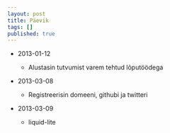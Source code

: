 ```yaml
---
layout: post
title: Päevik
tags: []
published: true
---
```


- 2013-01-12
  - Alustasin tutvumist varem tehtud lõputöödega
- 2013-03-08
  - Registreerisin domeeni, githubi ja twitteri

- 2013-03-09
	- liquid-lite

